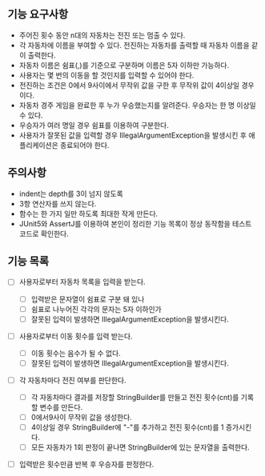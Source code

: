 ## 기능 요구사항
- 주어진 횟수 동안 n대의 자동차는 전진 또는 멈출 수 있다.
- 각 자동차에 이름을 부여할 수 있다. 전진하는 자동차를 출력할 때 자동차 이름을 같이 출력한다.
- 자동차 이름은 쉼표(,)를 기준으로 구분하며 이름은 5자 이하만 가능하다.
- 사용자는 몇 번의 이동을 할 것인지를 입력할 수 있어야 한다.
- 전진하는 조건은 0에서 9사이에서 무작위 값을 구한 후 무작위 값이 4이상일 경우이다.
- 자동차 경주 게임을 완료한 후 누가 우승했는지를 알려준다. 우승자는 한 명 이상일 수 있다.
- 우승자가 여러 명일 경우 쉼표를 이용하여 구분한다.
- 사용자가 잘못된 값을 입력할 경우 IllegalArgumentException을 발생시킨 후 애플리케이션은 종료되어야 한다.

## 주의사항
- indent는 depth를 3이 넘지 않도록
- 3항 연산자를 쓰지 않는다.
- 함수는 한 가지 일만 하도록 최대한 작게 만든다.
- JUnit5와 AssertJ를 이용하여 본인이 정리한 기능 목록이 정상 동작함을 테스트 코드로 확인한다.

## 기능 목록
- [ ] 사용자로부터 자동차 목록을 입력을 받는다.
    - [ ] 입력받은 문자열이 쉼표로 구분 돼 있나
    - [ ] 쉼표로 나누어진 각각의 문자는 5자 이하인가
    - [ ] 잘못된 입력이 발생하면 IllegalArgumentException을 발생시킨다.
- [ ] 사용자로부터 이동 횟수를 입력 받는다.
    - [ ] 이동 횟수는 음수가 될 수 없다.
    - [ ] 잘못된 입력이 발생하면 IllegalArgumentException을 발생시킨다.
- [ ] 각 자동차마다 전진 여부를 판단한다.
    - [ ] 각 자동차마다 결과를 저장할 StringBuilder를 만들고 전진 횟수(cnt)를 기록할 변수를 만든다.
    - [ ] 0에서9사이 무작위 값을 생성한다.
    - [ ] 4이상일 경우 StringBuilder에 "-"를 추가하고 전진 횟수(cnt)를 1 증가시킨다.
    - [ ] 모든 자동차가 1회 판정이 끝나면 StringBuilder에 있는 문자열을 출력한다.
- [ ] 입력받은 횟수만큼 반복 후 우승자를 판정한다.

